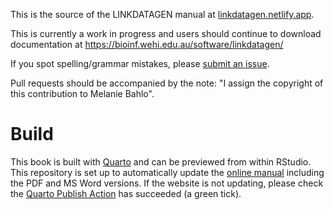 This is the source of the LINKDATAGEN manual at [linkdatagen.netlify.app](https://linkdatagen.netlify.app "LINKDATAGEN Manual").

This is currently a work in progress and users should continue to download documentation at https://bioinf.wehi.edu.au/software/linkdatagen/

If you spot spelling/grammar mistakes, please [submit an issue](https://github.com/bahlolab/linkdatagen-manual/issues).

Pull requests should be accompanied by the note: "I assign the copyright of this contribution to Melanie Bahlo".

# Build

This book is built with [Quarto](https://quarto.org) and can be previewed from within RStudio. This repository is set up to automatically update the [online manual](https://linkdatagen.netlify.app "LINKDATAGEN Manual") including the PDF and MS Word versions. If the website is not updating, please check the [Quarto Publish Action](https://github.com/bahlolab/linkdatagen-manual/actions/workflows/publish.yml "Github Actions Quarto Publish") has succeeded (a green tick).
